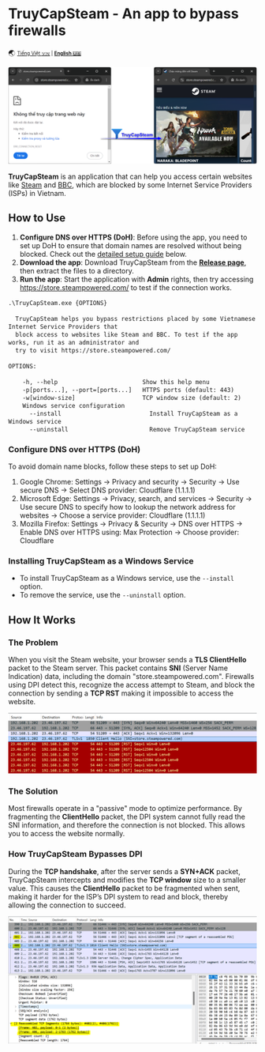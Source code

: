 # TruyCapSteam - An app to bypass firewalls

:earth_asia: <sub><sup>[Tiếng Việt :vietnam:](README.md) | [**English :us:**](README.en.md)</sup></sub>

![Example](docs/example.png)

**TruyCapSteam** is an application that can help you access certain websites like [Steam](https://store.steampowered.com/) and [BBC](https://www.bbc.co.uk/), which are blocked by some Internet Service Providers (ISPs) in Vietnam.

## How to Use

1. **Configure DNS over HTTPS (DoH)**: Before using the app, you need to set up DoH to ensure that domain names are resolved without being blocked. Check out the [detailed setup guide](#configure-dns-over-https-doh) below.
2. **Download the app**: Download TruyCapSteam from the [**Release page**](https://github.com/nguyenminh-phuc/TruyCapSteam/releases), then extract the files to a directory.
3. **Run the app**: Start the application with **Admin** rights, then try accessing https://store.steampowered.com/ to test if the connection works.

```
.\TruyCapSteam.exe {OPTIONS}

  TruyCapSteam helps you bypass restrictions placed by some Vietnamese Internet Service Providers that
  block access to websites like Steam and BBC. To test if the app works, run it as an administrator and
  try to visit https://store.steampowered.com/

OPTIONS:

    -h, --help                        Show this help menu
    -p[ports...], --port=[ports...]   HTTPS ports (default: 443)
    -w[window-size]                   TCP window size (default: 2)
    Windows service configuration
      --install                         Install TruyCapSteam as a Windows service
      --uninstall                       Remove TruyCapSteam service
```

### Configure DNS over HTTPS (DoH)

To avoid domain name blocks, follow these steps to set up DoH:
1. Google Chrome: Settings → Privacy and security → Security → Use secure DNS → Select DNS provider: Cloudflare (1.1.1.1)
2. Microsoft Edge: Settings → Privacy, search, and services → Security → Use secure DNS to specify how to lookup the network address for websites → Choose a service provider: Cloudflare (1.1.1.1)
3. Mozilla Firefox: Settings → Privacy & Security → DNS over HTTPS → Enable DNS over HTTPS using: Max Protection → Choose provider: Cloudflare

### Installing TruyCapSteam as a Windows Service
- To install TruyCapSteam as a Windows service, use the `--install` option.
- To remove the service, use the `--uninstall` option.

## How It Works

### The Problem
When you visit the Steam website, your browser sends a **TLS ClientHello** packet to the Steam server. This packet contains **SNI** (Server Name Indication) data, including the domain "store.steampowered.com". Firewalls using DPI detect this, recognize the access attempt to Steam, and block the connection by sending a **TCP RST** making it impossible to access the website.

![DPI](docs/dpi.png)

### The Solution
Most firewalls operate in a "passive" mode to optimize performance. By fragmenting the **ClientHello** packet, the DPI system cannot fully read the SNI information, and therefore the connection is not blocked. This allows you to access the website normally.

### How TruyCapSteam Bypasses DPI
During the **TCP handshake**, after the server sends a **SYN+ACK** packet, TruyCapSteam intercepts and modifies the **TCP window** size to a smaller value. This causes the **ClientHello** packet to be fragmented when sent, making it harder for the ISP’s DPI system to read and block, thereby allowing the connection to succeed.

![DPI Bypassed](docs/dpi-bypassed.png)
